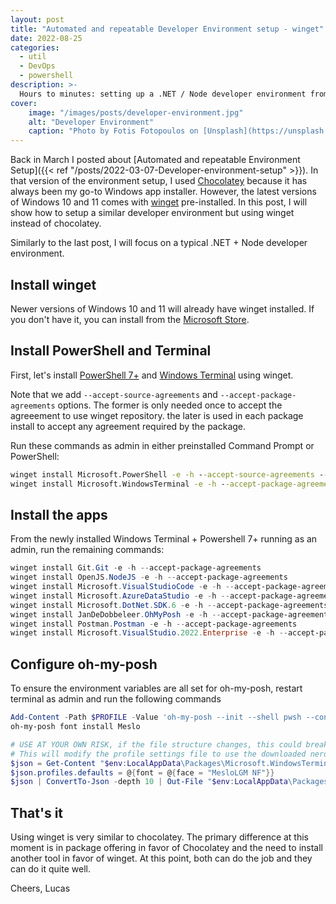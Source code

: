 ```yaml
---
layout: post
title: "Automated and repeatable Developer Environment setup - winget"
date: 2022-08-25
categories:
  - util
  - DevOps
  - powershell
description: >-
  Hours to minutes: setting up a .NET / Node developer environment from scratch using PowerShell + winget
cover:
    image: "/images/posts/developer-environment.jpg"
    alt: "Developer Environment"
    caption: "Photo by Fotis Fotopoulos on [Unsplash](https://unsplash.com/photos/6sAl6aQ4OWI)"
---
```


Back in March I posted about [Automated and repeatable Environment Setup]({{< ref "/posts/2022-03-07-Developer-environment-setup" >}}). In that version of the environment setup, I used [Chocolatey](https://chocolatey.org/) because it has always been my go-to Windows app installer. However, the latest versions of Windows 10 and 11 comes with [winget](https://docs.microsoft.com/en-us/windows/package-manager/winget/) pre-installed. In this post, I will show how to setup a similar developer environment but using winget instead of chocolatey. 

Similarly to the last post, I will focus on a typical .NET + Node developer environment.

## Install winget
Newer versions of Windows 10 and 11 will already have winget installed. If you don't have it, you can install from the [Microsoft Store](https://apps.microsoft.com/store/detail/app-installer/9NBLGGH4NNS1?hl=en-us&gl=US).

## Install PowerShell and Terminal
First, let's install [PowerShell 7+](https://github.com/PowerShell/PowerShell) and [Windows Terminal](https://github.com/microsoft/terminal) using winget.

Note that we add ``--accept-source-agreements`` and ``--accept-package-agreements`` options. The former is only needed once to accept the agreeement to use winget repository. the later is used in each package install to accept any agreement required by the package.

Run these commands as admin in either preinstalled Command Prompt or PowerShell:

```cmd
winget install Microsoft.PowerShell -e -h --accept-source-agreements --accept-package-agreements
winget install Microsoft.WindowsTerminal -e -h --accept-package-agreements
```

## Install the apps
From the newly installed Windows Terminal + Powershell 7+ running as an admin, run the remaining commands:

```powershell
winget install Git.Git -e -h --accept-package-agreements
winget install OpenJS.NodeJS -e -h --accept-package-agreements
winget install Microsoft.VisualStudioCode -e -h --accept-package-agreements
winget install Microsoft.AzureDataStudio -e -h --accept-package-agreements
winget install Microsoft.DotNet.SDK.6 -e -h --accept-package-agreements
winget install JanDeDobbeleer.OhMyPosh -e -h --accept-package-agreements
winget install Postman.Postman -e -h --accept-package-agreements
winget install Microsoft.VisualStudio.2022.Enterprise -e -h --accept-package-agreements --override "--add Microsoft.VisualStudio.Workload.CoreEditor --add Microsoft.VisualStudio.Workload.Data --add Microsoft.VisualStudio.Workload.Azure --add Microsoft.VisualStudio.Workload.NetWeb --passive --norestart --wait"
```

## Configure oh-my-posh
To ensure the environment variables are all set for oh-my-posh, restart terminal as admin and run the following commands

```powershell
Add-Content -Path $PROFILE -Value 'oh-my-posh --init --shell pwsh --config https://raw.githubusercontent.com/JanDeDobbeleer/oh-my-posh/v$(oh-my-posh --version)/themes/marcduiker.omp.json | Invoke-Expression'
oh-my-posh font install Meslo

# USE AT YOUR OWN RISK, if the file structure changes, this could break your environment
# This will modify the profile settings file to use the downloaded nerd font
$json = Get-Content "$env:LocalAppData\Packages\Microsoft.WindowsTerminal_8wekyb3d8bbwe\LocalState\settings.json" | ConvertFrom-Json
$json.profiles.defaults = @{font = @{face = "MesloLGM NF"}}
$json | ConvertTo-Json -depth 10 | Out-File "$env:LocalAppData\Packages\Microsoft.WindowsTerminal_8wekyb3d8bbwe\LocalState\settings.json"
```

## That's it
Using winget is very similar to chocolatey. The primary difference at this moment is in package offering in favor of Chocolatey and the need to install another tool in favor of winget. At this point, both can do the job and they can do it quite well.

Cheers,
Lucas
